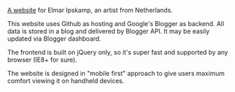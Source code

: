 [A website](http://klimov.site/elmar/) for Elmar Ipskamp, an artist from Netherlands.

This website uses Github as hosting and Google's Blogger as backend.
All data is stored in a blog and delivered by Blogger API. It may be easily updated via Blogger dashboard.

The frontend is built on jQuery only, so it's super fast and supported by any browser (IE8+ for sure).

The website is designed in "mobile first" approach to give users maximum comfort viewing it on handheld devices.
